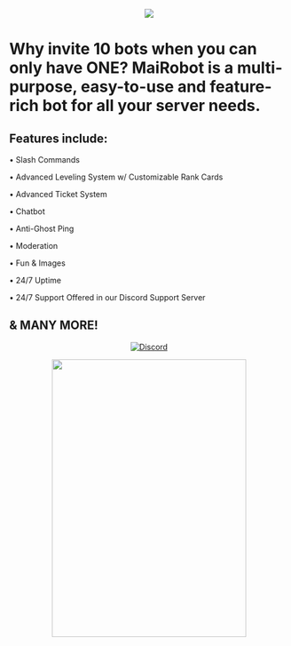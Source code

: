 <p align="center">
  <img src="https://i.imgur.com/qx95ola.png">
</p>

# Why invite 10 bots when you can only have ONE? MaiRobot is a multi-purpose, easy-to-use and feature-rich bot for all your server needs.

## Features include:

• Slash Commands

• Advanced Leveling System w/ Customizable Rank Cards

• Advanced Ticket System

• Chatbot

• Anti-Ghost Ping

• Moderation

• Fun & Images

• 24/7 Uptime

• 24/7 Support Offered in our Discord Support Server

## & MANY MORE!

<p align='center'><a href="https://discord.gg/5ya7rHDS8H" target="_blank" rel="noopener noreferrer">
    <img src="https://discordapp.com/api/guilds/747410023130595428/widget.png?style=banner4" alt="Discord" />
</a></p>

<p align='center'><img src="https://discord.com/widget?id=747410023130595428&theme=dark" width="350" height="500" allowtransparency="true" frameborder="0" sandbox="allow-popups allow-popups-to-escape-sandbox allow-same-origin allow-scripts"></p>
